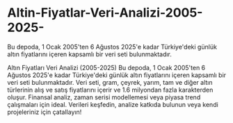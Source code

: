 # Altin-Fiyatlar-Veri-Analizi-2005-2025-
Bu depoda, 1 Ocak 2005'ten 6 Ağustos 2025'e kadar Türkiye'deki günlük altın fiyatlarını içeren kapsamlı bir veri seti bulunmaktadır.


Altın Fiyatları Veri Analizi (2005-2025)
Bu depoda, 1 Ocak 2005'ten 6 Ağustos 2025'e kadar Türkiye'deki günlük altın fiyatlarını içeren kapsamlı bir veri seti bulunmaktadır. Veri seti, gram, çeyrek, yarım, tam ve diğer altın türlerinin alış ve satış fiyatlarını içerir ve 1.6 milyondan fazla karakterden oluşur. Finansal analiz, zaman serisi modellemesi veya piyasa trend çalışmaları için ideal. Verileri keşfedin, analize katkıda bulunun veya kendi projeleriniz için çatallayın!
